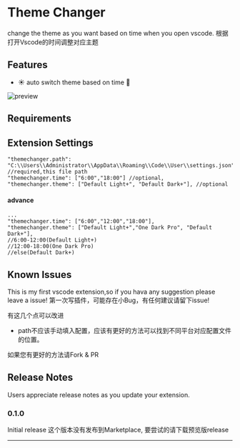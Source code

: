 # Theme Changer
change the theme as you want based on time when you open vscode.
根据打开Vscode的时间调整对应主题
## Features
- ☀ auto switch theme based on time 🌙

![preview](https://raw.githubusercontent.com/ame-yu/theme-changer/master/preview.jpg)
## Requirements

## Extension Settings
```
"themechanger.path": "C:\\Users\\Administrator\\AppData\\Roaming\\Code\\User\\settings.json", //required,this file path
"themechanger.time": ["6:00","18:00"] //optional,
"themechanger.theme": ["Default Light+", "Default Dark+"], //optional
```

#### advance
```
...
"themechanger.time": ["6:00","12:00","18:00"],
"themechanger.theme": ["Default Light+","One Dark Pro", "Default Dark+"],
//6:00-12:00(Default Light+)
//12:00-18:00(One Dark Pro)
//else(Default Dark+)
```

## Known Issues
This is my first vscode extension,so if you hava any suggestion please leave a issue!
第一次写插件，可能存在小Bug，有任何建议请留下issue!

有这几个点可以改进
- path不应该手动填入配置，应该有更好的方法可以找到不同平台对应配置文件的位置。

如果您有更好的方法请Fork & PR
## Release Notes
Users appreciate release notes as you update your extension.

### 0.1.0

Initial release
这个版本没有发布到Marketplace, 要尝试的请下载预览版release


-----------------------------------------------------------------------------------------------------------

